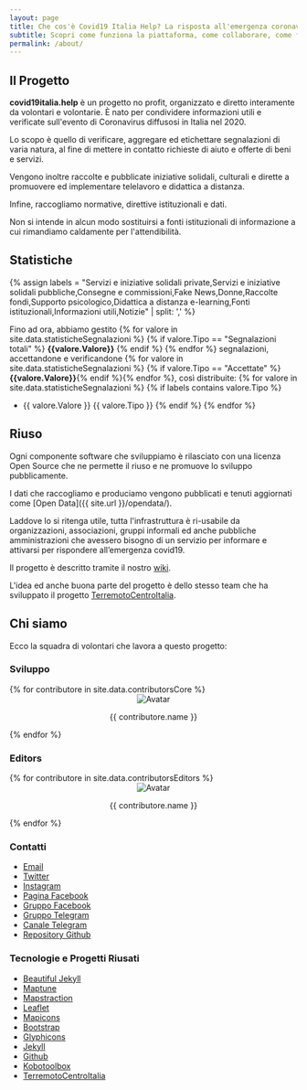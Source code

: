 ```yaml
---
layout: page
title: Che cos'è Covid19 Italia Help? La risposta all'emergenza coronavirus
subtitle: Scopri come funziona la piattaforma, come collaborare, come fare segnalazioni
permalink: /about/
---
```

  
## Il Progetto

**covid19italia.help** è un progetto no profit, organizzato e diretto interamente da volontari e volontarie. È nato per condividere informazioni utili e verificate sull'evento di Coronavirus diffusosi in Italia nel 2020.

Lo scopo è quello di verificare, aggregare ed etichettare segnalazioni di varia natura, al fine di mettere in contatto richieste di aiuto e offerte di beni e servizi.

Vengono inoltre raccolte e pubblicate iniziative solidali, culturali e dirette a promuovere ed implementare telelavoro e didattica a distanza.

Infine, raccogliamo normative, direttive istituzionali e dati.

Non si intende in alcun modo sostituirsi a fonti istituzionali di informazione a cui rimandiamo caldamente per l'attendibilità.

## Statistiche

{% assign labels = "Servizi e iniziative solidali private,Servizi e iniziative solidali pubbliche,Consegne e commissioni,Fake News,Donne,Raccolte fondi,Supporto psicologico,Didattica a distanza e-learning,Fonti istituzionali,Informazioni utili,Notizie" | split: ',' %}

Fino ad ora, abbiamo gestito
{% for valore in site.data.statisticheSegnalazioni %} {% if valore.Tipo == "Segnalazioni totali" %} <b>{{valore.Valore}}</b> {% endif %} {% endfor %} segnalazioni, accettandone e verificandone {% for valore in site.data.statisticheSegnalazioni %} {% if valore.Tipo == "Accettate" %} <b>{{valore.Valore}}</b>{% endif %}{% endfor %}, così distribuite:
{% for valore in site.data.statisticheSegnalazioni %} {% if labels contains valore.Tipo %}
- {{ valore.Valore }} {{ valore.Tipo }} {% endif %} {% endfor %}

## Riuso

Ogni componente software che sviluppiamo è rilasciato con una licenza Open Source che ne permette il riuso e ne promuove lo sviluppo pubblicamente.

I dati che raccogliamo e produciamo vengono pubblicati e tenuti aggiornati come [Open Data]({{ site.url }}/opendata/).

Laddove lo si ritenga utile, tutta l'infrastruttura è ri-usabile da organizzazioni, associazioni, gruppi informali ed anche pubbliche amministrazioni che avessero bisogno di un servizio per informare e attivarsi per rispondere all’emergenza covid19.

Il progetto è descritto tramite il nostro [wiki](https://github.com/emergenzeHack/covid19italia/wiki).

L'idea ed anche buona parte del progetto è dello stesso team che ha sviluppato il progetto [TerremotoCentroItalia](https://www.terremotocentroitalia.info).

## Chi siamo

Ecco la squadra di volontari che lavora a questo progetto:

### Sviluppo

<div class="row contributorRow">
	{% for contributore in site.data.contributorsCore %}
		<div class="col-md-2 col-sm-2 col-xs-3" style="text-align: center">
			<img src="{{ contributore.avatarUrl }}" alt="Avatar" class="contributorImage img-circle">
			<br>
			<p class="contributorName">{{ contributore.name }}</p>
		</div>
	{% endfor %}
</div>

### Editors

<div class="row contributorRow">
	{% for contributore in site.data.contributorsEditors %}
		<div class="col-md-2 col-sm-2 col-xs-3" style="text-align: center">
			<img src="{{ contributore.avatarUrl }}" alt="Avatar" class="contributorImage img-circle">
			<br>
			<p class="contributorName">{{ contributore.name }}</p>
		</div>
	{% endfor %}
</div>

### Contatti

- [Email](mailto:covid19ita@gmail.com)
- [Twitter](https://twitter.com/ItaliaCovid19)
- [Instagram](https://www.instagram.com/covid19italia.help/)
- [Pagina Facebook](https://www.facebook.com/covid19italia.help/)
- [Gruppo Facebook](https://www.facebook.com/groups/2921275147894653/)
- [Gruppo Telegram ](https://t.me/COVID19I)
- [Canale Telegram](https://t.me/COVID19I)
- [Repository Github](https://github.com/emergenzeHack/covid19italia)

### Tecnologie e Progetti Riusati

- [Beautiful Jekyll](https://deanattali.com/beautiful-jekyll/)
- [Maptune](https://github.com/gjrichter/maptune)
- [Mapstraction](http://mapstraction.com)
- [Leaflet](http://leafletjs.com)
- [Mapicons](http://mapicons.nicolasmollet.com)
- [Bootstrap](http://getbootstrap.com/)
- [Glyphicons](http://glyphicons.com)
- [Jekyll](https://jekyllrb.com/)
- [Github](http://www.github.com)
- [Kobotoolbox](https://www.kobotoolbox.org/)
- [TerremotoCentroItalia](http://www.terremotocentroitalia.info)

